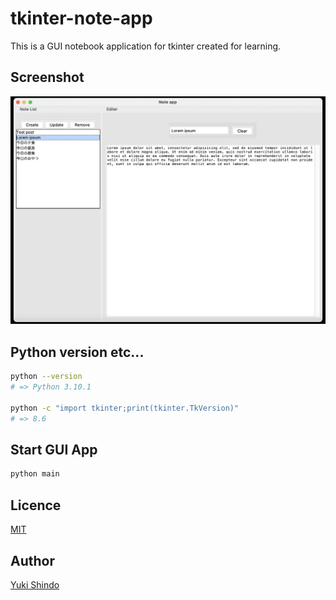 # tkinter-note-app

This is a GUI notebook application for tkinter created for learning.

## Screenshot

![Screenshot](./demo/screenshot.png)

## Python version etc...

```sh
python --version
# => Python 3.10.1

python -c "import tkinter;print(tkinter.TkVersion)"
# => 8.6
```

## Start GUI App

```sh
python main
```

## Licence

[MIT](https://github.com/shinshin86/tkinter-note-app/blob/main/LICENSE)

## Author

[Yuki Shindo](https://shinshin86.com/en)